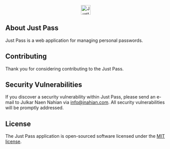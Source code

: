 <p align="center"><img src="http://justpass.jnahian.com/images/logo-white.png" alt="Just Pass" width="30"></p>

## About Just Pass

Just Pass is a web application for managing personal passwords.

## Contributing

Thank you for considering contributing to the Just Pass.

## Security Vulnerabilities

If you discover a security vulnerability within Just Pass, please send an e-mail to Julkar Naen Nahian via [info@jnahian.com](mailto:info@jnahian.com). All security vulnerabilities will be promptly addressed.

## License

The Just Pass application is open-sourced software licensed under the [MIT license](https://opensource.org/licenses/MIT).
